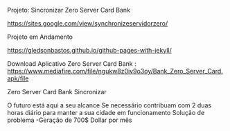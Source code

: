 Projeto: Sincronizar Zero Server Card Bank

https://sites.google.com/view/synchronizeservidorzero/

Projeto em Andamento 

https://gledsonbastos.github.io/github-pages-with-jekyll/

Download Aplicativo Zero Server Card Bank : https://www.mediafire.com/file/ngukw8z0iv9o3oy/Bank_Zero_Server_Card.apk/file

Zero Server Card Bank Sincronizar 

O futuro está aqui a seu alcance
Se necessário contribuam com 2 duas horas diário para manter a sua cidade em funcionamento
Solução de  problema 
-Geração de 700$ Dollar por mês
